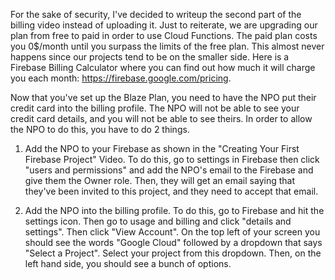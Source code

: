 For the sake of security, I've decided to writeup the second part of the billing video instead of uploading it.
Just to reiterate, we are upgrading our plan from free to paid in order to use Cloud Functions.
The paid plan costs you 0$/month until you surpass the limits of the free plan.
This almost never happens since our projects tend to be on the smaller side.
Here is a Firebase Billing Calculator where you can find out how much it will charge you each month:
https://firebase.google.com/pricing. 

Now that you've set up the Blaze Plan, you need to have the NPO put their credit card into the billing profile.
The NPO will not be able to see your credit card details, and you will not be able to see theirs.
In order to allow the NPO to do this, you have to do 2 things.

1. Add the NPO to your Firebase as shown in the "Creating Your First Firebase Project" Video. 
To do this, go to settings in Firebase then click "users and permissions" and add the NPO's email to the Firebase
and give them the Owner role. Then, they will get an email saying that they've been invited to this project, and they
need to accept that email.

2. Add the NPO into the billing profile. To do this, go to Firebase and hit the settings icon. 
Then go to usage and billing and click "details and settings". Then click "View Account". On the top left of your screen
you should see the words "Google Cloud" followed by a dropdown that says "Select a Project". Select your project
from this dropdown. Then, on the left hand side, you should see a bunch of options. 
